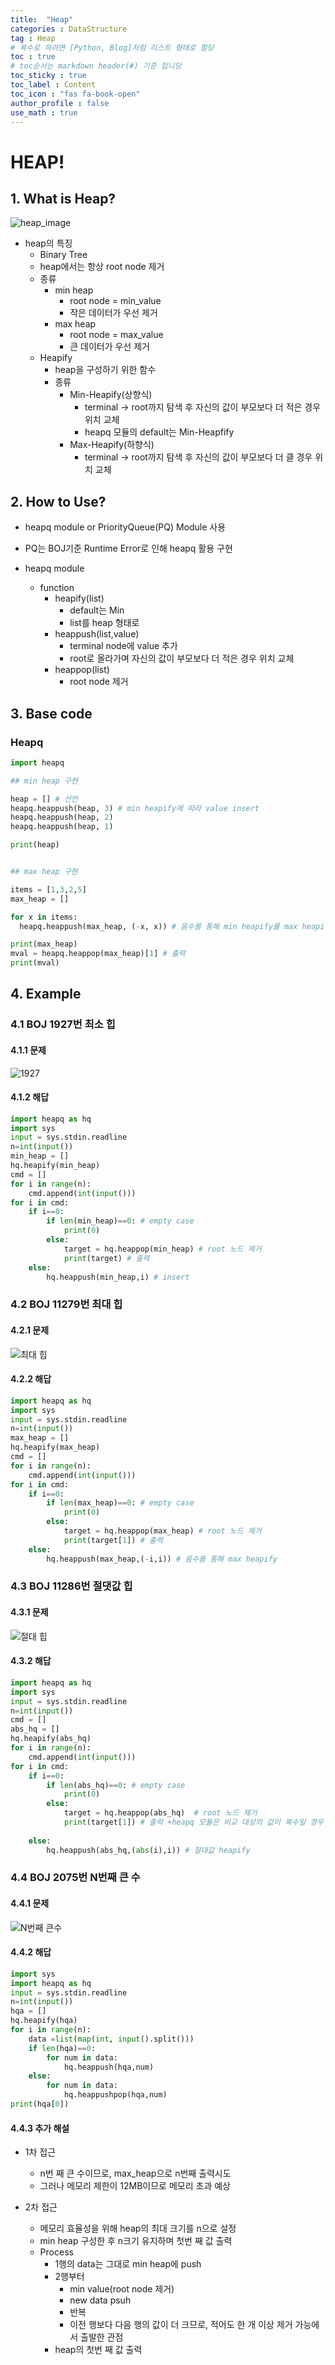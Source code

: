 ```yaml
---
title:  "Heap"
categories : DataStructure
tag : Heap
# 복수로 하려면 [Python, Blog]처럼 리스트 형태로 할당
toc : true
# toc순서는 markdown header(#) 기준 입니당
toc_sticky : true
toc_label : Content
toc_icon : "fas fa-book-open"
author_profile : false
use_math : true
---
```


# HEAP!

## 1. What is Heap?
<!-- - Abstract Data Type : Priority Queue(FIFO) 보고오기 -->

![heap_image](https://github.com/SEUNGYEOPOH/SEUNGYEOPOH/assets/81912557/adf1014c-20f5-4b8e-a452-4d5f45410198)

- heap의 특징
    - Binary Tree
    - heap에서는 항상 root node 제거
    - 종류
        - min heap
            - root node = min_value
            - 작은 데이터가 우선 제거
        - max heap
            - root node = max_value
            - 큰 데이터가 우선 제거
    - Heapify
        - heap을 구성하기 위한 함수
        - 종류
            - Min-Heapify(상향식)
                - terminal -> root까지 탐색 후 자신의 값이 부모보다 더 적은 경우 위치 교체
                - heapq 모듈의 default는 Min-Heapfify
            - Max-Heapify(하향식)
                - terminal -> root까지 탐색 후 자신의 값이 부모보다 더 클 경우 위치 교체

## 2. How to Use?
- heapq module or PriorityQueue(PQ) Module 사용

- PQ는 BOJ기준 Runtime Error로 인해 heapq 활용 구현

- heapq module
    - function
        - heapify(list)
            - default는 Min
            - list를 heap 형태로
        - heappush(list,value)
            - terminal node에 value 추가
            - root로 올라가며 자신의 값이 부모보다 더 적은 경우 위치 교체 
        - heappop(list)
            - root node 제거

## 3. Base code
### Heapq
```python
import heapq

## min heap 구현

heap = [] # 선언
heapq.heappush(heap, 3) # min heapify에 따라 value insert
heapq.heappush(heap, 2)
heapq.heappush(heap, 1)

print(heap)


## max heap 구현

items = [1,3,2,5] 
max_heap = []

for x in items:
  heapq.heappush(max_heap, (-x, x)) # 음수를 통해 min heapify를 max heapify로

print(max_heap)
mval = heapq.heappop(max_heap)[1] # 출력
print(mval)
```


## 4. Example

### 4.1 BOJ 1927번 최소 힙
#### 4.1.1 문제
![1927](https://github.com/SEUNGYEOPOH/SEUNGYEOPOH/assets/81912557/455f21c0-af04-4494-b070-b16c8c8f43b4)

#### 4.1.2 해답
```python
import heapq as hq
import sys
input = sys.stdin.readline
n=int(input())
min_heap = []
hq.heapify(min_heap)
cmd = []
for i in range(n):
    cmd.append(int(input()))
for i in cmd:
    if i==0:
        if len(min_heap)==0: # empty case
            print(0)
        else:
            target = hq.heappop(min_heap) # root 노드 제거 
            print(target) # 출력
    else:
        hq.heappush(min_heap,i) # insert
```

### 4.2 BOJ 11279번 최대 힙
#### 4.2.1 문제
![최대 힙](https://github.com/SEUNGYEOPOH/SEUNGYEOPOH/assets/81912557/ecfb8b97-ebfd-4491-822b-ad831eed0eb8)

#### 4.2.2 해답
```python
import heapq as hq
import sys
input = sys.stdin.readline
n=int(input())
max_heap = []
hq.heapify(max_heap)
cmd = []
for i in range(n):
    cmd.append(int(input()))
for i in cmd:
    if i==0:
        if len(max_heap)==0: # empty case
            print(0)
        else:
            target = hq.heappop(max_heap) # root 노드 제거 
            print(target[1]) # 출력
    else:
        hq.heappush(max_heap,(-i,i)) # 음수를 통해 max heapify
```

### 4.3 BOJ 11286번 절댓값 힙
#### 4.3.1 문제
![절대 힙](https://github.com/SEUNGYEOPOH/SEUNGYEOPOH/assets/81912557/ed297830-c103-4c26-8dcc-7612e794f07b)

#### 4.3.2 해답
```python
import heapq as hq
import sys
input = sys.stdin.readline
n=int(input())
cmd = []
abs_hq = []
hq.heapify(abs_hq)
for i in range(n):
    cmd.append(int(input()))
for i in cmd:
    if i==0:
        if len(abs_hq)==0: # empty case
            print(0)
        else:
            target = hq.heappop(abs_hq)  # root 노드 제거 
            print(target[1]) # 출력 +heapq 모듈은 비교 대상의 값이 복수일 경우 첫번 째 값이 같다면 그 다음 값을 기준으로 heapify 적용
            
    else:
        hq.heappush(abs_hq,(abs(i),i)) # 절대값 heapify
```


### 4.4 BOJ 2075번 N번째 큰 수
#### 4.4.1 문제
![N번째 큰수](https://github.com/SEUNGYEOPOH/SEUNGYEOPOH/assets/81912557/14a50da0-36e4-4a4b-ac36-0e278907b820)

#### 4.4.2 해답
```python
import sys
import heapq as hq
input = sys.stdin.readline
n=int(input())
hqa = []
hq.heapify(hqa)
for i in range(n):
    data =list(map(int, input().split()))
    if len(hqa)==0:
        for num in data:
            hq.heappush(hqa,num)
    else:
        for num in data:
            hq.heappushpop(hqa,num)
print(hqa[0])
```
#### 4.4.3 추가 해설
- 1차 접근
    - n번 째 큰 수이므로, max_heap으로 n번째 출력시도
    - 그러나 메모리 제한이 12MB이므로 메모리 초과 예상

- 2차 접근
    - 메모리 효율성을 위해 heap의 최대 크기를 n으로 설정
    - min heap 구성한 후 n크기 유지하며 첫번 째 값 출력
    - Process
        - 1행의 data는 그대로 min heap에 push
        - 2행부터
            - min value(root node 제거)
            - new data psuh
            - 반복
            - 이전 행보다 다음 행의 값이 더 크므로, 적어도 한 개 이상 제거 가능에서 출발한 관점
        - heap의 첫번 째 값  출력
